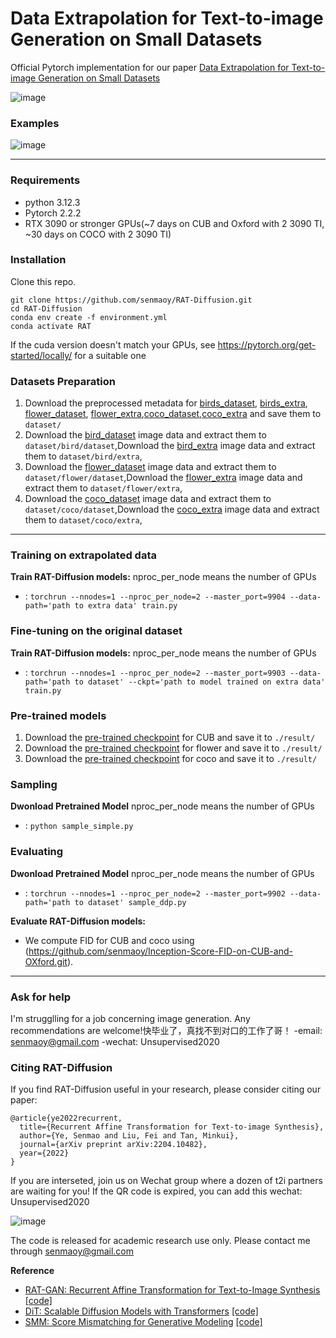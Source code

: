 # Data Extrapolation for Text-to-image Generation on Small Datasets

Official Pytorch implementation for our paper [Data Extrapolation for Text-to-image Generation on Small Datasets](https://arxiv.org/abs/2410.01638) 

![image](https://github.com/user-attachments/assets/a6ff845f-5a98-4bf6-b8e6-2843ca34a00f)

### Examples

![image](https://github.com/user-attachments/assets/59b31d2e-7281-4486-8ab8-814fc4fa3b31)

---
### Requirements
- python 3.12.3
- Pytorch 2.2.2
- RTX 3090 or stronger GPUs(~7 days on CUB and Oxford with 2 3090 TI, ~30 days on COCO with 2 3090 TI)

### Installation

Clone this repo.
```
git clone https://github.com/senmaoy/RAT-Diffusion.git
cd RAT-Diffusion
conda env create -f environment.yml
conda activate RAT
```
If the cuda version doesn't match your GPUs, see https://pytorch.org/get-started/locally/ for a suitable one
### Datasets Preparation
1. Download the preprocessed metadata for [birds_dataset](https://drive.google.com/file/d/1s-R4dDrfry6W8jFv0KFe3Q8_gtCtFzSG/view?usp=drive_link), [birds_extra](https://drive.google.com/file/d/13o3HM7KacIciqJOtIBZco4IRzOebSB5Y/view?usp=drive_link), [flower_dataset](https://drive.google.com/file/d/1nmVmS2dPpHnSFfA1_3WQadtrXzvr-AbH/view?usp=drive_link), [flower_extra](https://drive.google.com/file/d/1o_Qwh0PV6ddbCjCNgUmTWFz2nFulkDBY/view?usp=drive_link),[coco_dataset](https://drive.google.com/file/d/17DvuQ6xeuXYyUboOsp3AIQh8JtbvAUKV/view?usp=drive_link),[coco_extra](https://drive.google.com/file/d/17aubtONziNoHe66hFgrpQsmKOpUtnV2h/view?usp=drive_link) and save them to `dataset/`
2. Download the [bird_dataset](http://www.vision.caltech.edu/visipedia/CUB-200-2011.html) image data and extract them to `dataset/bird/dataset`,Download the [bird_extra](https://drive.google.com/file/d/1oHz3sUPZ_dKDjNOIxZSMRXq-yX2EytXR/view?usp=drive_link) image data and extract them to `dataset/bird/extra`,
3. Download the [flower_dataset](https://drive.google.com/file/d/1cL0F5Q3AYLfwWY7OrUaV1YmTx4zJXgNG/view?usp=sharing) image data and extract them to `dataset/flower/dataset`,Download the [flower_extra](https://drive.google.com/file/d/1e7FdY2Lgfqhg_5R11F6jQzTeqPrPhzlm/view?usp=drive_link) image data and extract them to `dataset/flower/extra`,
4. Download the [coco_dataset](http://cocodataset.org/#download) image data and extract them to `dataset/coco/dataset`,Download the [coco_extra](https://drive.google.com/file/d/1dpFbdQely3MvgS9OFEgtQeqvOieI8a2Y/view?usp=drive_link) image data and extract them to `dataset/coco/extra`,




---
### Training on extrapolated data

**Train RAT-Diffusion models:**
nproc_per_node means the number of GPUs
  - : `torchrun --nnodes=1 --nproc_per_node=2 --master_port=9904 --data-path='path to extra data' train.py`

### Fine-tuning on the original dataset

**Train RAT-Diffusion models:**
nproc_per_node means the number of GPUs
  - : `torchrun --nnodes=1 --nproc_per_node=2 --master_port=9903 --data-path='path to dataset' --ckpt='path to model trained on extra data' train.py`

### Pre-trained models
1. Download the [pre-trained checkpoint](https://drive.google.com/file/d/1kHYKzdNn9n4qu-pNDpB_nYjP8Prne6d4/view?usp=drive_link) for CUB and save it to `./result/`
2. Download the [pre-trained checkpoint](https://drive.google.com/file/d/1pGxht2W1vlvJyXoiEPmAJ1o779-8kevi/view?usp=drive_link) for flower and save it to `./result/`
3. Download the [pre-trained checkpoint](https://drive.google.com/file/d/1Y2NamGpCZFOmZLVAGDh3PRzeG7J-p0Gd/view?usp=drive_link) for coco and save it to `./result/`

### Sampling

**Dwonload Pretrained Model**
nproc_per_node means the number of GPUs
  - : `python sample_simple.py`


### Evaluating

**Dwonload Pretrained Model**
nproc_per_node means the number of GPUs
  - : `torchrun --nnodes=1 --nproc_per_node=2 --master_port=9902 --data-path='path to dataset' sample_ddp.py`



**Evaluate RAT-Diffusion models:**

- We compute FID for CUB and coco using (https://github.com/senmaoy/Inception-Score-FID-on-CUB-and-OXford.git). 

---
### Ask for help
I'm strugglling for a job concerning image generation. Any recommendations are welcome!快毕业了，真找不到对口的工作了哥！ 
-email:  senmaoy@gmail.com -wechat: Unsupervised2020
### Citing RAT-Diffusion

If you find RAT-Diffusion useful in your research, please consider citing our paper:

```
@article{ye2022recurrent,
  title={Recurrent Affine Transformation for Text-to-image Synthesis},
  author={Ye, Senmao and Liu, Fei and Tan, Minkui},
  journal={arXiv preprint arXiv:2204.10482},
  year={2022}
}
```
If you are interseted, join us on Wechat group where a dozen of t2i partners are waiting for you! If the QR code is expired, you can add this wechat: Unsupervised2020

![image](https://github.com/user-attachments/assets/e08a15f8-0692-4c6a-959f-67f5b03061e4)

The code is released for academic research use only. Please contact me through senmaoy@gmail.com

**Reference**
- [RAT-GAN: Recurrent Affine Transformation for Text-to-Image Synthesis](https://arxiv.org/abs/2204.10482) [[code]](https://github.com/tobran/DF-GAN.git)
- [DiT: Scalable Diffusion Models with Transformers](https://arxiv.org/abs/2212.09748) [[code]](https://github.com/facebookresearch/DiT)
- [SMM: Score Mismatching for Generative Modeling](https://arxiv.org/abs/2309.11043) [[code]](https://github.com/senmaoy/Score-Mismatching)
